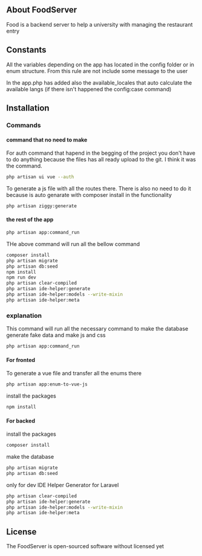 ## About FoodServer

Food is a backend server to help a university with managing the restaurant entry

## Constants

All the variables depending on the app has located in the config folder or in enum structure.
From this rule are not include some message to the user

In the app.php has added also the available_locales that auto calculate the available langs (if
there isn't happened the config:case command)

## Installation

### Commands

#### command that no need to make

For auth command that hapend in the begging of the project you don't have to do anything because the files
has all ready upload to the git. I think it was the command.

````bash
php artisan ui vue --auth
````

To generate a js file with all the routes there. There
is also no need to do it because is auto genarate with composer install in the functionality

````bash
php artisan ziggy:generate
````

#### the rest of the app

````bash
php artisan app:command_run
````

THe above command will run all the bellow command

````bash
composer install
php artisan migrate
php artisan db:seed 
npm install 
npm run dev
php artisan clear-compiled
php artisan ide-helper:generate
php artisan ide-helper:models --write-mixin
php artisan ide-helper:meta
````

### explanation

This command will run all the necessary command to make the database generate fake data and make js and css

````bash
php artisan app:command_run
````

#### For fronted

To generate a vue file and transfer all the enums there

````bash
php artisan app:enum-to-vue-js 
````

install the packages

```bash
npm install 
````

#### For backed

install the packages

````bash
composer install 
````

make the database

```bash
php artisan migrate
php artisan db:seed
````

only for dev
IDE Helper Generator for Laravel

```bash
php artisan clear-compiled
php artisan ide-helper:generate
php artisan ide-helper:models --write-mixin
php artisan ide-helper:meta
````

## License

The FoodServer is open-sourced software without licensed yet


